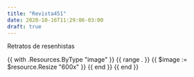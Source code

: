 ```yaml
---
title: "Revista451"
date: 2020-10-16T11:29:06-03:00
draft: true
---
```


Retratos de resenhistas

{{ with .Resources.ByType "image" }}
{{ range . }}
{{ $image := $resource.Resize "600x" }}
{{ end }}
{{ end }}
